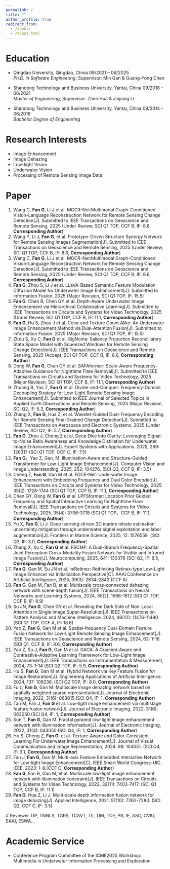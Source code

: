 ```yaml
---
permalink: /
title: ""
author_profile: true
redirect_from: 
  - /about/
  - /about.html
---
```

# Education
- Qingdao University, Qingdao, China 09/2021 – 06/2025  
  *Ph.D. in Software Engineering*, Supervisor: Min Gan & Guang-Yong Chen
  

- Shandong Technology and Business University, Yantai, China 09/2018 – 06/2021  
  *Master of Engineering*, Supervisor: Zhen Hua & Jinjiang Li
  
- Shandong Technology and Business University, Yantai, China 09/2014 – 06/2018  
  *Bachelor Degree of Engineering*
  
# Research Interests
- Image Enhancement
- Image Dehazing
- Low-light Vision
- Underwater Vision
- Processing of Remote Sensing Image Data

# Paper
<ol start="1">
  <li>Wang C, <b>Fan G</b>, Li J et al. MGCR-Net:Multimodal Graph-Conditioned Vision-Language Reconstruction Network for Remote Sensing Change Detection[J]. Submitted to IEEE Transactions on Geoscience and Remote Sensing, 2025 (Under Review, SCI Q1 TOP, CCF B, IF: 8.6, <b>Corresponding Author</b>)</li>

 <li>Wang Y,  Li J, <b>Fan G</b>, et al. Prototype-Driven Structure Synergy Network for Remote Sensing Images Segmentation[J]. Submitted to IEEE Transactions on Geoscience and Remote Sensing, 2025 (Under Review, SCI Q1 TOP, CCF B, IF: 8.6, <b>Corresponding Author</b>)</li>
 <li>Wang C, <b>Fan G</b>, Li J et al. MGCR-Net:Multimodal Graph-Conditioned Vision-Language Reconstruction Network for Remote Sensing Change Detection[J]. Submitted to IEEE Transactions on Geoscience and Remote Sensing, 2025 (Under Review, SCI Q1 TOP, CCF B, IF: 8.6, <b>Corresponding Author</b>)</li>
 <li> <b>Fan G</b>, Zhou S, Li J et al. LLaVA-Based Semantic Feature Modulation Diffusion Model for Underwater Image Enhancement[J]. Submitted to Information Fusion, 2025 (Major Revision, SCI Q1 TOP, IF: 15.5)</li>
 <li>	<b>Fan G</b>, Chen B, Chen GY et al. Depth-Aware Underwater Image Enhancement via Hierarchical Collaborative Learning[J]. Submitted to IEEE Transactions on Circuits and Systems for Video Technology, 2025 (Under Review, SCI Q1 TOP, CCF B, IF: 11.1, <b>Corresponding Author</b>)</li>
 <li> <b>Fan G</b>, Hu S, Zhou J et al. Color and Texture Count Alike: An Underwater Image Enhancement Method via Dual-Attention Fusion[J]. Submitted to Information Fusion. 2025 (Major Revision, SCI Q1 TOP, IF: 15.5)</li>
 <li>	Zhou S, Xu C, <b>Fan G</b> et al. SigNoma: Saliency Proportion Reconciliatory State Space Model with Squeezed Windows for Remote Sensing Change Detection[J]. IEEE Transactions on Geoscience and Remote Sensing, 2025 (Accept, SCI Q1 TOP, CCF B, IF: 8.6, <b>Corresponding Author</b>)</li>
 <li>	Dong W, <b>Fan G</b>, Chen GY et al. SAFAformer: Scale-Aware Frequency-Adaptive Guidance for Nighttime Flare Removal[J]. Submitted to IEEE Transactions on Circuits and Systems for Video Technology, 2025 (Major Revision, SCI Q1 TOP, CCF B, IF: 11.1, <b>Corresponding Author</b>)</li>
 <li>	Zhuang B, Yao Z, <b>Fan G</b> et al. Divide-and-Conquer: Frequency-Domain Decoupling Strategy for Low-Light Remote Sensing Image Enhancement[J]. Submitted to IEEE Journal of Selected Topics in Applied Earth Observations and Remote Sensing, 2025 (Major Revision, SCI Q2, IF: 5.3, <b>Corresponding Author</b>)</li>
 <li> Zhang X, <b>Fan G</b>, Hua Z, et al. Wavelet-Guided Dual-Frequency Encoding for Remote Sensing Fine-Grained Change Detection[J]. Submitted to IEEE Transactions on Aerospace and Electronic Systems, 2025 (Under Review, SCI Q2, IF: 5.7, <b>Corresponding Author</b>)</li>
 <li>	<b>Fan G</b>, Zhou J, Cheng Z et al. Deep Dive into Clarity: Leveraging Signal-to-Noise Ratio Awareness and Knowledge Distillation for Underwater Image Enhancement[J]. Expert Systems with Applications. 2025, 269: 126317  (SCI Q1 TOP, CCF C, IF: 7.5)</li>
 <li>	<b>Fan G</b>，Yao Z, Gan, M. Illumination-Aware and Structure-Guided Transformer for Low-Light Image Enhancement[J]. Computer Vision and Image Understanding. 2025, 252: 104276. (SCI Q3, CCF B, IF: 3.5)</li>
 <li>	Cheng Z, <b>Fan G</b>, Gan M et al. FDCE-Net: Underwater Image Enhancement with Embedding Frequency and Dual Color Encoder[J]. IEEE Transactions on Circuits and Systems for Video Technology, 2025. 35(2): 1728-1744 (SCI Q1 TOP, CCF B, IF: 11.1, <b>Corresponding Author</b>)</li>
 <li>	Chen GY, Dong W, <b>Fan G</b> et al. LPFSformer: Location Prior Guided Frequency and Spatial Interactive Learning for Nighttime Flare Removal[J]. IEEE Transactions on Circuits and Systems for Video Technology, 2025. 35(4): 3706-3718 (SCI Q1 TOP，CCF B, IF: 11.1, <b>Corresponding Author</b>)</li>
 <li>	Yu X, <b>Fan G</b>, Li J. Deep learning-driven 3D marine nitrate estimation: uncertainty mitigation through underwater signal exploitation and label augmentation[J]. Frontiers in Marine Science, 2025, 12: 1576558（SCI Q3, IF: 3.0, <b>Corresponding Author</b>）</li>
 <li>	Zhang X, Xu C, <b>Fan G</b> et al. FSCMF: A Dual-Branch Frequency-Spatial Joint Perception Cross-Modality Fusion Network for Visible and Infrared Image Fusion[J]. Neurocomputing, 2025, 641: 130376 (SCI Q2, IF: 6.5, <b>Corresponding Author</b>)</li>
 <li>	<b>Fan G</b>, Gan M, Su JN et al. IniRetinex: Rethinking Retinex-type Low-Light Image Enhancer via Initialization Perspective[C]. AAAI Conference on Artificial Intelligence, 2025, 39(3): 2834-2842 (CCF A)</li>
 <li>	<b>Fan G</b>, Gan M, Fan B, et al. Multiscale cross-connected dehazing network with scene depth fusion[J]. IEEE Transactions on Neural Networks and Learning Systems, 2024, 35(2): 1598-1612.(SCI Q1 TOP, CCF B, IF: 8.9)</li>
 <li> Su JN, <b>Fan G</b>, Chen GY et al. Revealing the Dark Side of Non-Local Attention in Single Image Super-Resolution[J]. IEEE Transactions on Pattern Analysis and Machine Intelligence. 2024, 46(12): 11476-11490.  (SCI Q1 TOP, CCF A, IF: 18.6)</li>
 <li>	Yao Z, <b>Fan G</b>, Gan M et al. Spatial-frequency Dual-Domain Feature Fusion Network for Low-Light Remote Sensing Image Enhancement[J]. IEEE Transactions on Geoscience and Remote Sensing, 2024, 62: 1-16. (SCI Q1, CCF B, IF: 8.6, <b>Corresponding Author</b>)</li>
 <li>	Yao Z, Su J, <b>Fan G</b>, Gan M et al. GACA: A Gradient-Aware and Contrastive-Adaptive Learning Framework for Low-Light Image Enhancement[J]. IEEE Transactions on Instrumentation & Measurement, 2024, 73: 1-14 (SCI Q2 TOP, IF: 5.9, <b>Corresponding Author</b>)</li>
 <li>	Hu S, <b>Fan G</b>, Gan M et al. Hybrid Network via Key Feature Fusion for Image Restoration[J]. Engineering Applications of Artificial Intelligence. 2024, 137: 109236. (SCI Q2 TOP, IF: 8.0, <b>Corresponding Author</b>)</li>
 <li>	Fu L,  <b>Fan G</b>, Gan M. Multiscale image dehazing network based on spatially weighted sparse representation[J]. Journal of Electronic Imaging, 2022, 31(6): 063015.(SCI Q4, IF: 1, <b>Corresponding Author</b>)</li>
 <li>	Tan M, Fan J,  <b>Fan G</b> et al. Low-light image enhancement via multistage feature fusion network[J]. Journal of Electronic Imaging, 2022, 31(6): 063050.(SCI Q4, IF: 1, <b>Corresponding Author</b>)</li>
 <li>	Sun T,  <b>Fan G</b>, Gan M. Fractal pyramid low-light image enhancement network with illumination information[J]. Journal of Electronic Imaging, 2022, 31(4): 043050.(SCI Q4, IF: 1, <b>Corresponding Author</b>)</li>
 <li>	Hu S, Cheng Z,  <b>Fan G</b>, et al. Texture-Aware and Color-Consistent Learning For Underwater Image Enhancement[J]. Journal of Visual Communication and Image Representation, 2024. 98: 104051. (SCI Q4, IF: 3.1, <b>Corresponding Author</b>)</li>
 <li> Fan J, <b>Fan G</b>, Gan M. Multi-axis Feature Embedded Interactive Network for Low-light Image Enhancement[C]. IEEE Smart World Congress-UIC. IEEE, 2023: 1-8.(CCF C, <b>Corresponding Author</b>)</li>
 <li>	<b>Fan G</b>, Fan B, Gan M, et al. Multiscale low-light image enhancement network with illumination constraint[J]. IEEE Transactions on Circuits and Systems for Video Technology, 2022, 32(11): 7403-7417. (SCI Q1 TOP, CCF B, IF: 11.1)</li>
 <li>	<b>Fan G</b>, Hua Z, Li J. Multi-scale depth information fusion network for image dehazing[J]. Applied Intelligence, 2021, 51(10): 7262-7280. (SCI Q2, CCF C, IF: 3.5)</li>
</ol>
# Reviewer
TIP, TNNLS, TGRS, TCSVT, TII, TIM, TCE, PR, IF, ASC, CVIU, EAAI, ESWA...

# Academic Service
- Conference Program Committee of the ICME2025 Workshop: Multimedia in Underwater Information Processing and Exploration

